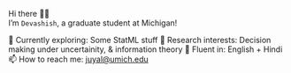 Hi there 👋🏼  
I’m `Devashish`, a graduate student at Michigan!

🌱 Currently exploring: Some StatML stuff
🧠 Research interests: Decision making under uncertainity, & information theory
💬 Fluent in: English + Hindi  
📫 How to reach me: juyal@umich.edu  

<!---
juyal-devashish/juyal-devashish is a ✨ special ✨ repository because its `README.md` (this file) appears on your GitHub profile.
You can click the Preview link to take a look at your changes.
--->
